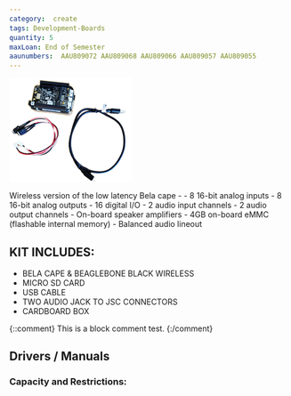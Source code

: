 ```yaml
---
category:  create
tags: Development-Boards
quantity: 5
maxLoan: End of Semester
aaunumbers:  AAU809072 AAU809068 AAU809066 AAU809057 AAU809055
---
```

![Bela Wireless](/assets/images/equip/belaW.png)

Wireless version of the low latency Bela cape - - 8 16-bit analog inputs - 8 16-bit analog outputs - 16 digital I/O - 2 audio input channels - 2 audio output channels - On-board speaker amplifiers - 4GB on-board eMMC (flashable internal memory) - Balanced audio lineout
## KIT INCLUDES:
-  BELA CAPE & BEAGLEBONE BLACK WIRELESS
- MICRO SD CARD
- USB CABLE
- TWO AUDIO JACK TO JSC CONNECTORS
- CARDBOARD BOX

{::comment}
This is a block comment test.
{:/comment}


## Drivers / Manuals
[]()



### Capacity and Restrictions:
